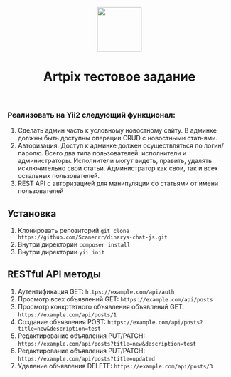 <p align="center">
    <a href="https://github.com/yiisoft" target="_blank">
        <img src="https://avatars0.githubusercontent.com/u/993323" height="100px">
    </a>
    <h1 align="center">Artpix тестовое задание</h1>
    <br>
</p>
<h3>Реализовать на Yii2 следующий функционал:</h3>

<ol>
    <li>Сделать админ часть к условному новостному сайту. В админке должны быть доступны операции CRUD с новостными статьями.</li> 
    <li>Авторизация. Доступ к админке должен осуществляться по логин/паролю. Всего два типа пользователей: исполнители и администраторы. Исполнители могут видеть, править, удалять исключительно свои статьи. Администратор как свои, так и всех остальных пользователей.</li> 
    <li>REST API с авторизацией для манипуляции со статьями от имени пользователей</li>
</ol>

<h2>Установка</h2>
<ol>
    <li>Клонировать репозиторий <code>git clone https://github.com/Scanerrr/dinarys-chat-js.git</code></li>
    <li>Внутри директории <code>composer install</code></li>
    <li>Внутри директории <code>yii init</code></li>
</ol>

<h2>RESTful API методы</h2>
<ol>
    <li>Аутентификация GET: <code>https://example.com/api/auth</code>
    <li>Просмотр всех объявлений GET: <code>https://example.com/api/posts</code></li>
    <li>Просмотр конкртетного объявления объявлений GET: <code>https://example.com/api/posts/1</code></li>
    <li>Создание объявления POST: <code>https://example.com/api/posts?title=new&description=test</code></li>
    <li>Редактирование объявления PUT/PATCH: <code>https://example.com/api/posts?title=new&description=test</code></li>
    <li>Редактирование объявления PUT/PATCH: <code>https://example.com/api/posts?title=updated</code></li>
    <li>Удаление объявления DELETE: <code>https://example.com/api/posts/3</code></li>
</ol>